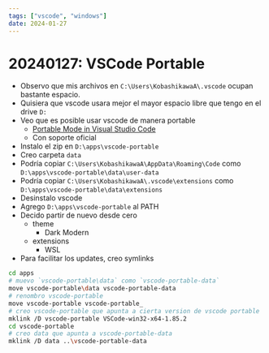 ```yaml
---
tags: ["vscode", "windows"]
date: 2024-01-27
---
```

# 20240127: VSCode Portable

<TagsLinks />

- Observo que mis archivos en `C:\Users\KobashikawaA\.vscode` ocupan bastante espacio.
- Quisiera que vscode usara mejor el mayor espacio libre que tengo en el drive `D:`
- Veo que es posible usar vscode de manera portable
	- [Portable Mode in Visual Studio Code](https://code.visualstudio.com/docs/editor/portable)
	- Con soporte oficial
- Instalo el zip en `D:\apps\vscode-portable`
- Creo carpeta `data`
- Podría copiar `C:\Users\KobashikawaA\AppData\Roaming\Code` como `D:\apps\vscode-portable\data\user-data`
- Podría copiar `C:\Users\KobashikawaA\.vscode\extensions` como `D:\apps\vscode-portable\data\extensions`
- Desinstalo vscode
- Agrego `D:\apps\vscode-portable` al PATH
- Decido partir de nuevo desde cero
	- theme
		- Dark Modern
	- extensions
		- WSL
- Para facilitar los updates, creo symlinks

```sh
cd apps
# muevo `vscode-portable\data` como `vscode-portable-data`
move vscode-portable\data vscode-portable-data
# renombro vscode-portable
move vscode-portable vscode-portable_
# creo vscode-portable que apunta a cierta version de vscode portable
mklink /D vscode-portable VSCode-win32-x64-1.85.2
cd vscode-portable
# creo data que apunta a vscode-portable-data
mklink /D data ..\vscode-portable-data
```